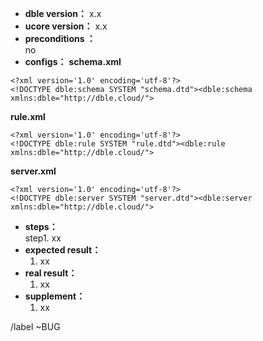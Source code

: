 * **dble version：** x.x 
* **ucore version：** x.x 
* **preconditions ：**  
no
* **configs：** 
**schema.xml**  

```
<?xml version='1.0' encoding='utf-8'?>
<!DOCTYPE dble:schema SYSTEM "schema.dtd"><dble:schema xmlns:dble="http://dble.cloud/">

```

**rule.xml**  

```
<?xml version='1.0' encoding='utf-8'?>
<!DOCTYPE dble:rule SYSTEM "rule.dtd"><dble:rule xmlns:dble="http://dble.cloud/">

```

**server.xml**  

```
<?xml version='1.0' encoding='utf-8'?>
<!DOCTYPE dble:server SYSTEM "server.dtd"><dble:server xmlns:dble="http://dble.cloud/">

```

* **steps：**    
    step1.  xx
* **expected result：**  
    1.  xx
* **real result：**  
    1.  xx
* **supplement：**  
    1.  xx


/label ~BUG 